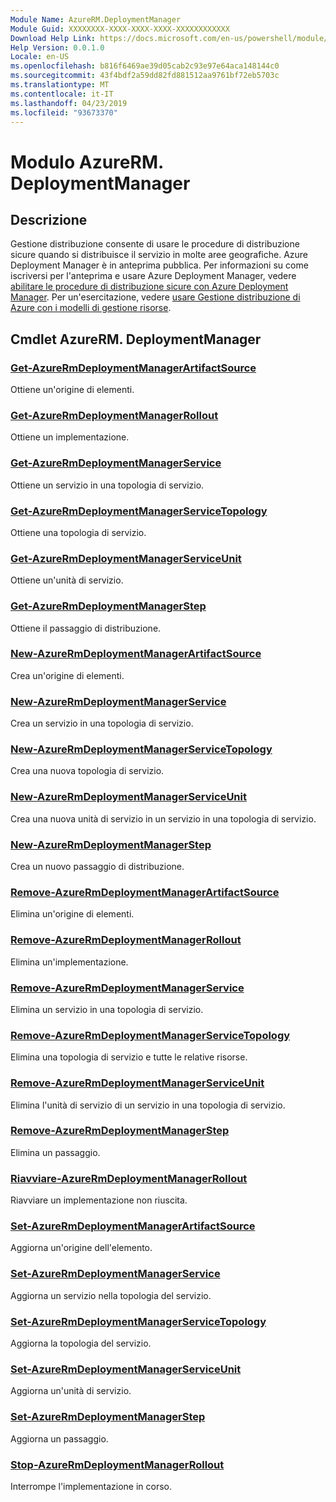 ```yaml
---
Module Name: AzureRM.DeploymentManager
Module Guid: XXXXXXXX-XXXX-XXXX-XXXX-XXXXXXXXXXXX
Download Help Link: https://docs.microsoft.com/en-us/powershell/module/azurerm.deploymentmanager
Help Version: 0.0.1.0
Locale: en-US
ms.openlocfilehash: b816f6469ae39d05cab2c93e97e64aca148144c0
ms.sourcegitcommit: 43f4bdf2a59dd82fd881512aa9761bf72eb5703c
ms.translationtype: MT
ms.contentlocale: it-IT
ms.lasthandoff: 04/23/2019
ms.locfileid: "93673370"
---
```

# Modulo AzureRM. DeploymentManager
## Descrizione
Gestione distribuzione consente di usare le procedure di distribuzione sicure quando si distribuisce il servizio in molte aree geografiche. Azure Deployment Manager è in anteprima pubblica. Per informazioni su come iscriversi per l'anteprima e usare Azure Deployment Manager, vedere [abilitare le procedure di distribuzione sicure con Azure Deployment Manager](https://docs.microsoft.com/en-us/azure/azure-resource-manager/deployment-manager-overview). Per un'esercitazione, vedere [usare Gestione distribuzione di Azure con i modelli di gestione risorse](https://docs.microsoft.com/en-us/azure/azure-resource-manager/deployment-manager-tutorial>). 

## Cmdlet AzureRM. DeploymentManager
### [Get-AzureRmDeploymentManagerArtifactSource](Get-AzureRmDeploymentManagerArtifactSource.md)
Ottiene un'origine di elementi.

### [Get-AzureRmDeploymentManagerRollout](Get-AzureRmDeploymentManagerRollout.md)
Ottiene un implementazione.

### [Get-AzureRmDeploymentManagerService](Get-AzureRmDeploymentManagerService.md)
Ottiene un servizio in una topologia di servizio.

### [Get-AzureRmDeploymentManagerServiceTopology](Get-AzureRmDeploymentManagerServiceTopology.md)
Ottiene una topologia di servizio.

### [Get-AzureRmDeploymentManagerServiceUnit](Get-AzureRmDeploymentManagerServiceUnit.md)
Ottiene un'unità di servizio.

### [Get-AzureRmDeploymentManagerStep](Get-AzureRmDeploymentManagerStep.md)
Ottiene il passaggio di distribuzione.

### [New-AzureRmDeploymentManagerArtifactSource](New-AzureRmDeploymentManagerArtifactSource.md)
Crea un'origine di elementi.

### [New-AzureRmDeploymentManagerService](New-AzureRmDeploymentManagerService.md)
Crea un servizio in una topologia di servizio.

### [New-AzureRmDeploymentManagerServiceTopology](New-AzureRmDeploymentManagerServiceTopology.md)
Crea una nuova topologia di servizio.

### [New-AzureRmDeploymentManagerServiceUnit](New-AzureRmDeploymentManagerServiceUnit.md)
Crea una nuova unità di servizio in un servizio in una topologia di servizio.

### [New-AzureRmDeploymentManagerStep](New-AzureRmDeploymentManagerStep.md)
Crea un nuovo passaggio di distribuzione.

### [Remove-AzureRmDeploymentManagerArtifactSource](Remove-AzureRmDeploymentManagerArtifactSource.md)
Elimina un'origine di elementi.

### [Remove-AzureRmDeploymentManagerRollout](Remove-AzureRmDeploymentManagerRollout.md)
Elimina un'implementazione.

### [Remove-AzureRmDeploymentManagerService](Remove-AzureRmDeploymentManagerService.md)
Elimina un servizio in una topologia di servizio.

### [Remove-AzureRmDeploymentManagerServiceTopology](Remove-AzureRmDeploymentManagerServiceTopology.md)
Elimina una topologia di servizio e tutte le relative risorse.

### [Remove-AzureRmDeploymentManagerServiceUnit](Remove-AzureRmDeploymentManagerServiceUnit.md)
Elimina l'unità di servizio di un servizio in una topologia di servizio.

### [Remove-AzureRmDeploymentManagerStep](Remove-AzureRmDeploymentManagerStep.md)
Elimina un passaggio.

### [Riavviare-AzureRmDeploymentManagerRollout](Restart-AzureRmDeploymentManagerRollout.md)
Riavviare un implementazione non riuscita.

### [Set-AzureRmDeploymentManagerArtifactSource](Set-AzureRmDeploymentManagerArtifactSource.md)
Aggiorna un'origine dell'elemento.

### [Set-AzureRmDeploymentManagerService](Set-AzureRmDeploymentManagerService.md)
Aggiorna un servizio nella topologia del servizio.

### [Set-AzureRmDeploymentManagerServiceTopology](Set-AzureRmDeploymentManagerServiceTopology.md)
Aggiorna la topologia del servizio.

### [Set-AzureRmDeploymentManagerServiceUnit](Set-AzureRmDeploymentManagerServiceUnit.md)
Aggiorna un'unità di servizio.

### [Set-AzureRmDeploymentManagerStep](Set-AzureRmDeploymentManagerStep.md)
Aggiorna un passaggio.

### [Stop-AzureRmDeploymentManagerRollout](Stop-AzureRmDeploymentManagerRollout.md)
Interrompe l'implementazione in corso.

